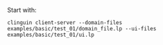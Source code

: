 Start with:

`clinguin client-server --domain-files examples/basic/test_01/domain_file.lp --ui-files examples/basic/test_01/ui.lp`
